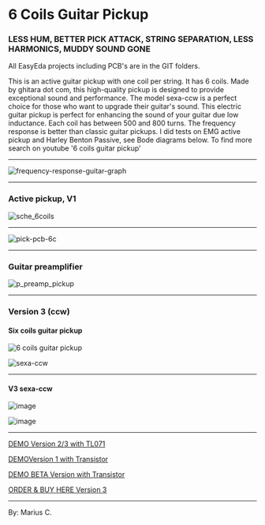 # 6 Coils Guitar Pickup

### LESS HUM, BETTER PICK ATTACK, STRING SEPARATION, LESS HARMONICS, MUDDY SOUND GONE 


All EasyEda projects including PCB's are in the GIT folders.

This is an active guitar pickup with one coil per string. It has 6 coils.
Made by ghitara dot com, this high-quality pickup is designed to provide exceptional sound and performance. 
The model sexa-ccw is a perfect choice for those who want to upgrade their guitar's sound. This electric guitar pickup is perfect 
for enhancing the sound of your guitar due low inductance. Each coil has between 500 and 800 turns. The frequency response is better than 
classic guitar pickups. I did tests on EMG active pickup and Harley Benton Passive, see Bode diagrams below. 
To find more search on youtube '6 coils guitar pickup'



---

![frequency-response-guitar-graph](https://github.com/circinusX1/sexa-ccw/assets/69641625/6f998b94-56da-473a-8156-6cec2b3ec632)


---


### Active pickup, V1

![sche_6coils](https://github.com/circinusX1/sexa-ccw/assets/69641625/2b5d4f61-82ba-425c-bbf4-3223ea398ee7)

---

![pick-pcb-6c](https://github.com/circinusX1/sexa-ccw/assets/69641625/6b53ffa5-7a11-4bb3-852e-07e3fcdf1ea7)

---

### Guitar preamplifier

![p_preamp_pickup](https://github.com/circinusX1/sexa-ccw/assets/69641625/39306ad6-bfc7-4342-b26f-afd0f1829d24)


---

### Version 3 (ccw)

#### Six coils guitar pickup

![6 coils guitar pickup](https://github.com/user-attachments/assets/c593cb34-b200-4854-a478-e2b0e44d5315)

![sexa-ccw](https://github.com/user-attachments/assets/a41f01c0-444c-4df5-81fc-3c93e350d9fb)


---

#### V3 sexa-ccw


![image](https://github.com/user-attachments/assets/c40525b2-a8d5-46ec-9056-4cb1f14fca5d)

![image](https://github.com/user-attachments/assets/9b46a934-4dea-45ee-b6f2-2f7878c27902)



---


[DEMO Version 2/3 with TL071 ](https://www.youtube.com/watch?v=29cAE45jkJk)

[DEMOVersion 1 with Transistor](https://www.youtube.com/watch?v=PKX4ls18GiM)

[DEMO BETA Version with Transistor](https://www.youtube.com/watch?v=EW_jxvgFBk8)

[ORDER & BUY HERE Version 3](https://ghitara.com/?p=_sexa_ccw.php)

---

By: Marius C.


